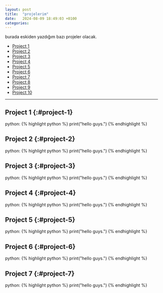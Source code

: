 ```yaml
---
layout: post
title:  "projelerim"
date:   2024-08-09 18:49:03 +0100
categories:
---
```


burada eskiden yazdığım bazı projeler olacak.

- [Project 1](#project-1)
- [Project 2](#project-2)
- [Project 3](#project-3)
- [Project 4](#project-4)
- [Project 5](#project-5)
- [Project 6](#project-6)
- [Project 7](#project-7)
- [Project 8](#project-8)
- [Project 9](#project-9)
- [Project 10](#project-10)

---

Project 1 {:#project-1}
-----------------------

python:
{% highlight python %}
print("hello guys.")
{% endhighlight %}

Project 2 {:#project-2}
-----------------------

python:
{% highlight python %}
print("hello guys.")
{% endhighlight %}

Project 3 {:#project-3}
-----------------------

python:
{% highlight python %}
print("hello guys.")
{% endhighlight %}

Project 4 {:#project-4}
-----------------------

python:
{% highlight python %}
print("hello guys.")
{% endhighlight %}

Project 5 {:#project-5}
-----------------------

python:
{% highlight python %}
print("hello guys.")
{% endhighlight %}

Project 6 {:#project-6}
-----------------------

python:
{% highlight python %}
print("hello guys.")
{% endhighlight %}

Project 7 {:#project-7}
-----------------------

python:
{% highlight python %}
print("hello guys.")
{% endhighlight %}


